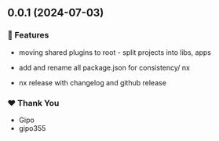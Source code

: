 ## 0.0.1 (2024-07-03)


### 🚀 Features

- moving shared plugins to root - split projects into libs, apps

- add and rename all package.json for consistency/ nx

- nx release with changelog and github release


### ❤️  Thank You

- Gipo
- gipo355